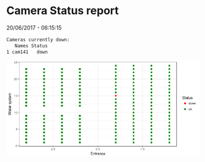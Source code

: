 Camera Status report
================
20/06/2017 - 06:15:15

    Cameras currently down:
       Names Status
    1 cam141   down

![](camreport_files/figure-markdown_github/unnamed-chunk-2-1.png)
